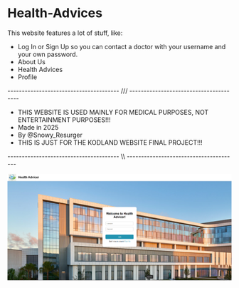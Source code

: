# Health-Advices
This website features a lot of stuff, like:
- Log In or Sign Up so you can contact a doctor with your username and your own password.
- About Us
- Health Advices
- Profile


--------------------------------------- /// ---------------------------------------
- THIS WEBSITE IS USED MAINLY FOR MEDICAL PURPOSES, NOT ENTERTAINMENT PURPOSES!!!
- Made in 2025
- By @Snowy_Resurger
- THIS IS JUST FOR THE KODLAND WEBSITE FINAL PROJECT!!!

--------------------------------------- \\\\ ---------------------------------------

![Alt text](https://github.com/Snowy-Resurger/Health-Advices/blob/main/Health%20Advicer%20Login.png)
